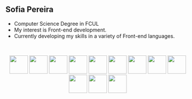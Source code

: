 ## Sofia Pereira

- Computer Science Degree in FCUL
- My interest is Front-end development.
- Currently developing my skills in a variety of Front-end languages.

<br>
<p align="center">
  <img src="https://cdn.jsdelivr.net/gh/devicons/devicon/icons/java/java-original.svg" width="50"/>
  <img src="https://cdn.jsdelivr.net/gh/devicons/devicon/icons/javascript/javascript-original.svg" width="50"/>
  <img src="https://cdn.jsdelivr.net/gh/devicons/devicon/icons/html5/html5-original.svg" width="50"/>
  <img src="https://cdn.jsdelivr.net/gh/devicons/devicon/icons/css3/css3-original.svg" width="50"/>
  <img src="https://cdn.jsdelivr.net/gh/devicons/devicon/icons/haskell/haskell-original.svg" width="50"/>
  <img src="https://cdn.jsdelivr.net/gh/devicons/devicon/icons/angularjs/angularjs-original.svg" width="50"/>
  <img src="https://cdn.jsdelivr.net/gh/devicons/devicon@latest/icons/nodejs/nodejs-original-wordmark.svg" width="50"/>          
  <img src="https://cdn.jsdelivr.net/gh/devicons/devicon@latest/icons/bootstrap/bootstrap-original.svg" width="50"/>
  <img src="https://cdn.jsdelivr.net/gh/devicons/devicon@latest/icons/blazor/blazor-original.svg" width="50"/>
  <img src="https://cdn.jsdelivr.net/gh/devicons/devicon@latest/icons/dotnetcore/dotnetcore-original.svg" width="50"/>
  <img src="https://cdn.jsdelivr.net/gh/devicons/devicon@latest/icons/vuejs/vuejs-original.svg" width="50"/>     
  <img src="https://cdn.jsdelivr.net/gh/devicons/devicon@latest/icons/tailwindcss/tailwindcss-original.svg"  width="50"/>   
          
</p>
